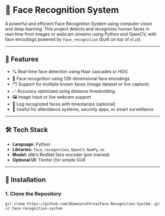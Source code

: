 # 🧠 Face Recognition System

A powerful and efficient Face Recognition System using computer vision and deep learning. This project detects and recognizes human faces in real-time from images or webcam streams using Python and OpenCV, with face encodings powered by `face_recognition` (built on top of `dlib`).

---

## 📌 Features

- 🔍 Real-time face detection using Haar cascades or HOG
- 🧬 Face recognition using 128-dimensional face encodings
- 🗂️ Support for multiple known faces (image dataset or live capture)
- ✅ Accuracy optimized using distance thresholding
- 🖼️ Image input or live webcam support
- 📝 Log recognized faces with timestamps (optional)
- 🔐 Useful for attendance systems, security apps, or smart surveillance

---

## 🛠️ Tech Stack

- **Language:** Python
- **Libraries:** `face_recognition`, `OpenCV`, `NumPy`, `os`
- **Model:** dlib’s ResNet face encoder (pre-trained)
- **Optional UI:** Tkinter (for simple GUI)

---

## 🚀 Installation

### 1. Clone the Repository

```bash
git clone https://github.com/bhawsarathrva/Face-Recognition-System-.git
cd face-recognition-system
